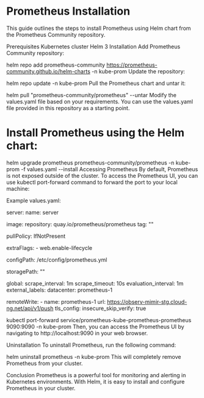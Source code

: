 # Prometheus Installation
This guide outlines the steps to install Prometheus using Helm chart from the Prometheus Community repository.

Prerequisites
Kubernetes cluster
Helm 3
Installation
Add Prometheus Community repository:

helm repo add prometheus-community https://prometheus-community.github.io/helm-charts -n kube-prom
Update the repository:

helm repo update -n kube-prom
Pull the Prometheus chart and untar it:

helm pull "prometheus-community/prometheus" --untar
Modify the values.yaml file based on your requirements. You can use the values.yaml file provided in this repository as a starting point.

# Install Prometheus using the Helm chart:


helm upgrade prometheus prometheus-community/prometheus -n kube-prom -f values.yaml --install
Accessing Prometheus
By default, Prometheus is not exposed outside of the cluster. To access the Prometheus UI, you can use kubectl port-forward command to forward the port to your local machine:

Example values.yaml:

server:
  name: server

  image:
    repository: quay.io/prometheus/prometheus
    tag: ""

  pullPolicy: IfNotPresent

  extraFlags:
    - web.enable-lifecycle

  configPath: /etc/config/prometheus.yml

  storagePath: ""

  global:
    scrape_interval: 1m
    scrape_timeout: 10s
    evaluation_interval: 1m
    external_labels:
      datacenter: prometheus-1

  remoteWrite:
    - name: prometheus-1
      url: https://observ-mimir-stg.cloud-ng.net/api/v1/push
      tls_config:
        insecure_skip_verify: true




kubectl port-forward service/prometheus-kube-prometheus-prometheus 9090:9090 -n kube-prom
Then, you can access the Prometheus UI by navigating to http://localhost:9090 in your web browser.

Uninstallation
To uninstall Prometheus, run the following command:


helm uninstall prometheus -n kube-prom
This will completely remove Prometheus from your cluster.

Conclusion
Prometheus is a powerful tool for monitoring and alerting in Kubernetes environments. With Helm, it is easy to install and configure Prometheus in your cluster.




